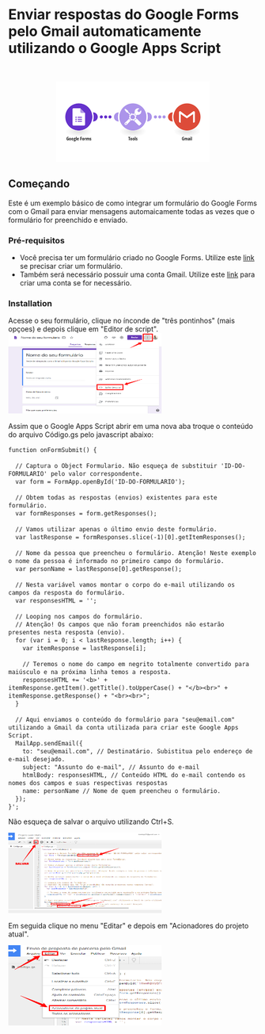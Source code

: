 # Enviar respostas do Google Forms pelo Gmail automaticamente utilizando o Google Apps Script

<br />

<p align="center">
    <img src="https://raw.githubusercontent.com/danielpjr/google-forms-send-mail-with-response/main/images/google-forms-to-gmail.png" alt="Google Forms to Gmail" width="310" height="162">
</p>

## Começando

Este é um exemplo básico de como integrar um formulário do Google Forms com o Gmail para enviar mensagens automaicamente todas as vezes que o formulário for preenchido e enviado.

### Pré-requisitos

- Você precisa ter um formulário criado no Google Forms. Utilize este [link](https://docs.google.com/forms/u/0/?tgif=d) se precisar criar um formulário.
- Também será necessário possuir uma conta Gmail. Utilize este [link](https://mail.google.com/mail/u/0/) para criar uma conta se for necessário.

### Installation

Acesse o seu formulário, clique no ínconde de "três pontinhos" (mais opçoes) e depois clique em "Editor de script".
<img src="https://raw.githubusercontent.com/danielpjr/google-forms-send-mail-with-response/main/images/google-forms-01.png" alt="Google Forms to Gmail" width="310" height="162">

Assim que o Google Apps Script abrir em uma nova aba troque o conteúdo do arquivo Código.gs pelo javascript abaixo:
```JS
function onFormSubmit() {
  
  // Captura o Object Formulario. Não esqueça de substituir 'ID-DO-FORMULARIO' pelo valor correspondente.
  var form = FormApp.openById('ID-DO-FORMULARIO');
  
  // Obtem todas as respostas (envios) existentes para este formulário.
  var formResponses = form.getResponses();
  
  // Vamos utilizar apenas o último envio deste formulário.
  var lastResponse = formResponses.slice(-1)[0].getItemResponses();
  
  // Nome da pessoa que preencheu o formulário. Atenção! Neste exemplo o nome da pessoa é informado no primeiro campo do formulário.
  var personName = lastResponse[0].getResponse();
  
  // Nesta variável vamos montar o corpo do e-mail utilizando os campos da resposta do formulário.
  var responsesHTML = '';
  
  // Looping nos campos do formulário.
  // Atenção! Os campos que não foram preenchidos não estarão presentes nesta resposta (envio).
  for (var i = 0; i < lastResponse.length; i++) {
    var itemResponse = lastResponse[i];
    
    // Teremos o nome do campo em negrito totalmente convertido para maiúsculo e na próxima linha temos a resposta.
    responsesHTML += '<b>' + itemResponse.getItem().getTitle().toUpperCase() + "</b><br>" + itemResponse.getResponse() + "<br><br>";
  }
  
  // Aqui enviamos o conteúdo do formulário para "seu@email.com" utilizando a Gmail da conta utilizada para criar este Google Apps Script.
  MailApp.sendEmail({
    to: "seu@email.com", // Destinatário. Subistitua pelo endereço de e-mail desejado.
    subject: "Assunto do e-mail", // Assunto do e-mail
    htmlBody: responsesHTML, // Conteúdo HTML do e-mail contendo os nomes dos campos e suas respectivas respostas
    name: personName // Nome de quem preencheu o formulário.
  });
}';
```
Não esqueça de salvar o arquivo utilizando Ctrl+S.

<img src="https://raw.githubusercontent.com/danielpjr/google-forms-send-mail-with-response/main/images/google-apps-script-01.png" alt="Google Forms to Gmail" width="310" height="162">

Em seguida clique no menu "Editar" e depois em "Acionadores do projeto atual".

<img src="https://raw.githubusercontent.com/danielpjr/google-forms-send-mail-with-response/main/images/google-apps-script-02.png" alt="Google Forms to Gmail" width="310" height="162">
